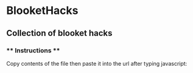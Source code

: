 # BlooketHacks

## Collection of blooket hacks

### ** Instructions **
Copy contents of the file then paste it into the url after typing javascript:
